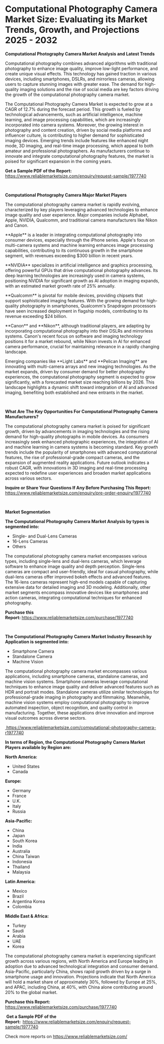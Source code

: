 <p><h1>Computational Photography Camera Market Size: Evaluating its Market Trends, Growth, and Projections 2025 - 2032</h1></p><p><strong>Computational Photography Camera Market Analysis and Latest Trends</strong></p>
<p><p>Computational photography combines advanced algorithms with traditional photography to enhance image quality, improve low-light performance, and create unique visual effects. This technology has gained traction in various devices, including smartphones, DSLRs, and mirrorless cameras, allowing users to capture stunning images with greater ease. The demand for high-quality imaging solutions and the rise of social media are key factors driving the growth of the computational photography camera market.</p><p>The Computational Photography Camera Market is expected to grow at a CAGR of 12.7% during the forecast period. This growth is fueled by technological advancements, such as artificial intelligence, machine learning, and image processing capabilities, which are increasingly incorporated into camera systems. Moreover, the growing interest in photography and content creation, driven by social media platforms and influencer culture, is contributing to higher demand for sophisticated imaging devices. Emerging trends include features like enhanced night mode, 3D imaging, and real-time image processing, which appeal to both amateur and professional photographers. As manufacturers continue to innovate and integrate computational photography features, the market is poised for significant expansion in the coming years.</p></p>
<p><strong>Get a Sample PDF of the Report:&nbsp;</strong> <a href="https://www.reliablemarketsize.com/enquiry/request-sample/1977740?utm_campaign=1897&utm_medium=2&utm_source=Github&utm_content=ia&utm_term=11022025&utm_id=computational-photography-camera">https://www.reliablemarketsize.com/enquiry/request-sample/1977740</a></p>
<p>&nbsp;</p>
<p><strong>Computational Photography Camera Major Market Players</strong></p>
<p><p>The computational photography camera market is rapidly evolving, characterized by key players leveraging advanced technologies to enhance image quality and user experience. Major companies include Alphabet, Apple, NVIDIA, Qualcomm, and traditional camera manufacturers like Nikon and Canon.</p><p>**Apple** is a leader in integrating computational photography into consumer devices, especially through the iPhone series. Apple's focus on multi-camera systems and machine learning enhances image processing capabilities, contributing to its continuous growth in the smartphone segment, with revenues exceeding $300 billion in recent years.</p><p>**NVIDIA** specializes in artificial intelligence and graphics processing, offering powerful GPUs that drive computational photography advances. Its deep learning technologies are increasingly used in camera systems, positioning NVIDIA for significant growth as AI adoption in imaging expands, with an estimated market growth rate of 25% annually.</p><p>**Qualcomm** is pivotal for mobile devices, providing chipsets that support sophisticated imaging features. With the growing demand for high-quality photography in smartphones, Qualcomm's Snapdragon processors have seen increased deployment in flagship models, contributing to its revenue exceeding $24 billion.</p><p>**Canon** and **Nikon**, although traditional players, are adapting by incorporating computational photography into their DSLRs and mirrorless systems. Canon's recent focus on software and imaging technology positions it for a market rebound, while Nikon invests in AI for enhanced camera performance, crucial for maintaining relevance in a rapidly changing landscape.</p><p>Emerging companies like **Light Labs** and **Pelican Imaging** are innovating with multi-camera arrays and new imaging technologies. As the market expands, driven by consumer demand for better photography experiences, the computational photography segment is expected to grow significantly, with a forecasted market size reaching billions by 2026. This landscape highlights a dynamic shift toward integration of AI and advanced imaging, benefiting both established and new entrants in the market.</p></p>
<p>&nbsp;</p>
<p><strong>What Are The Key Opportunities For Computational Photography Camera Manufacturers?</strong></p>
<p><p>The computational photography camera market is poised for significant growth, driven by advancements in imaging technologies and the rising demand for high-quality photographs in mobile devices. As consumers increasingly seek enhanced photographic experiences, the integration of AI and machine learning in camera systems is becoming standard. Key growth trends include the popularity of smartphones with advanced computational features, the rise of professional-grade compact cameras, and the expansion of augmented reality applications. Future outlook indicates a robust CAGR, with innovations in 3D imaging and real-time processing expected to redefine user experiences and broaden market applications across various sectors.</p></p>
<p><strong>Inquire or Share Your Questions If Any Before Purchasing This Report:</strong> <a href="https://www.reliablemarketsize.com/enquiry/pre-order-enquiry/1977740?utm_campaign=1897&utm_medium=2&utm_source=Github&utm_content=ia&utm_term=11022025&utm_id=computational-photography-camera">https://www.reliablemarketsize.com/enquiry/pre-order-enquiry/1977740</a></p>
<p>&nbsp;</p>
<p><strong>Market Segmentation</strong></p>
<p><strong>The Computational Photography Camera Market Analysis by types is segmented into:</strong></p>
<p><ul><li>Single- and Dual-Lens Cameras</li><li>16-Lens Cameras</li><li>Others</li></ul></p>
<p><p>The computational photography camera market encompasses various types, including single-lens and dual-lens cameras, which leverage software to enhance image quality and depth perception. Single-lens cameras are compact and user-friendly, ideal for casual photography, while dual-lens cameras offer improved bokeh effects and advanced features. The 16-lens cameras represent high-end models capable of capturing extensive data for detailed imaging and 3D modeling. Additionally, other market segments encompass innovative devices like smartphones and action cameras, integrating computational techniques for enhanced photography.</p></p>
<p><strong>Purchase this Report:&nbsp;</strong><a href="https://www.reliablemarketsize.com/purchase/1977740?utm_campaign=1897&utm_medium=2&utm_source=Github&utm_content=ia&utm_term=11022025&utm_id=computational-photography-camera">https://www.reliablemarketsize.com/purchase/1977740</a></p>
<p>&nbsp;</p>
<p><strong>The Computational Photography Camera Market Industry Research by Application is segmented into:</strong></p>
<p><ul><li>Smartphone Camera</li><li>Standalone Camera</li><li>Machine Vision</li></ul></p>
<p><p>The computational photography camera market encompasses various applications, including smartphone cameras, standalone cameras, and machine vision systems. Smartphone cameras leverage computational techniques to enhance image quality and deliver advanced features such as HDR and portrait modes. Standalone cameras utilize similar technologies for professional-grade imaging in photography and filmmaking. Meanwhile, machine vision systems employ computational photography to improve automated inspection, object recognition, and quality control in manufacturing. Together, these applications drive innovation and improve visual outcomes across diverse sectors.</p></p>
<p><a href="https://www.reliablemarketsize.com/computational-photography-camera-r1977740?utm_campaign=1897&utm_medium=2&utm_source=Github&utm_content=ia&utm_term=11022025&utm_id=computational-photography-camera">&nbsp;https://www.reliablemarketsize.com/computational-photography-camera-r1977740</a></p>
<p><strong>In terms of Region, the Computational Photography Camera Market Players available by Region are:</strong></p>
<p>
    <p> <strong> North America: </strong>
        <ul>
            <li>United States</li>
            <li>Canada</li>
        </ul>
        </p> 
    <p> <strong> Europe: </strong>
        <ul>
            <li>Germany</li>
            <li>France</li>
            <li>U.K.</li>
            <li>Italy</li>
            <li>Russia</li>
        </ul>
        </p> 
    <p> <strong> Asia-Pacific: </strong>
        <ul>
            <li>China</li>
            <li>Japan</li>
            <li>South Korea</li>
            <li>India</li>
            <li>Australia</li>
            <li>China Taiwan</li>
            <li>Indonesia</li>
            <li>Thailand</li>
            <li>Malaysia</li>
        </ul>
        </p> 
    <p> <strong> Latin America: </strong>
        <ul>
            <li>Mexico</li>
            <li>Brazil</li>
            <li>Argentina Korea</li>
            <li>Colombia</li>
        </ul>
        </p> 
    <p> <strong> Middle East & Africa: </strong>
        <ul>
            <li>Turkey</li>
            <li>Saudi</li>
            <li>Arabia</li>
            <li>UAE</li>
            <li>Korea</li>
        </ul>
    </p>
    </p>
<p><p>The computational photography camera market is experiencing significant growth across various regions, with North America and Europe leading in adoption due to advanced technological integration and consumer demand. Asia-Pacific, particularly China, shows rapid growth driven by a surge in smartphone usage and innovation. Projections indicate that North America will hold a market share of approximately 30%, followed by Europe at 25%, and APAC, including China, at 40%, with China alone contributing around 20% to the global market.</p></p>
<p><strong>Purchase this Report: </strong><a href="https://www.reliablemarketsize.com/purchase/1977740?utm_campaign=1897&utm_medium=2&utm_source=Github&utm_content=ia&utm_term=11022025&utm_id=computational-photography-camera">https://www.reliablemarketsize.com/purchase/1977740</a></p>
<p>&nbsp;<strong>Get a Sample PDF of the Report:&nbsp;&nbsp;</strong><a href="https://www.reliablemarketsize.com/enquiry/request-sample/1977740?utm_campaign=1897&utm_medium=2&utm_source=Github&utm_content=ia&utm_term=11022025&utm_id=computational-photography-camera">https://www.reliablemarketsize.com/enquiry/request-sample/1977740</a></p>
<p><strong></strong></p>
<p>Check more reports on <a href="https://www.reliablemarketsize.com/?utm_campaign=1897&utm_medium=2&utm_source=Github&utm_content=ia&utm_term=11022025&utm_id=computational-photography-camera">https://www.reliablemarketsize.com/</a></p>